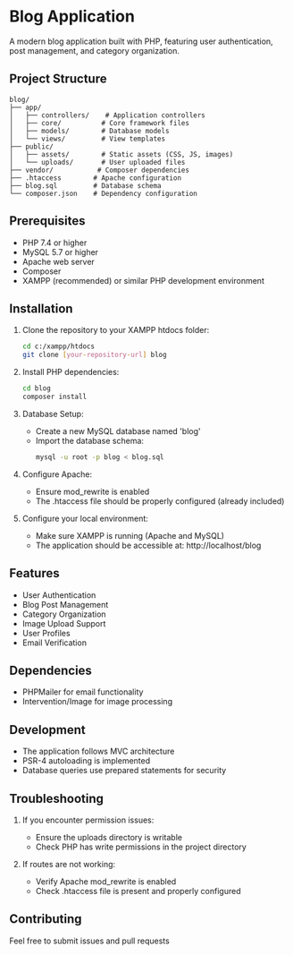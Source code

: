 # Blog Application

A modern blog application built with PHP, featuring user authentication, post management, and category organization.

## Project Structure
```
blog/
├── app/
│   ├── controllers/    # Application controllers
│   ├── core/          # Core framework files
│   ├── models/        # Database models
│   └── views/         # View templates
├── public/
│   ├── assets/        # Static assets (CSS, JS, images)
│   └── uploads/       # User uploaded files
├── vendor/           # Composer dependencies
├── .htaccess        # Apache configuration
├── blog.sql         # Database schema
└── composer.json    # Dependency configuration
```

## Prerequisites
- PHP 7.4 or higher
- MySQL 5.7 or higher
- Apache web server
- Composer
- XAMPP (recommended) or similar PHP development environment

## Installation

1. Clone the repository to your XAMPP htdocs folder:
   ```bash
   cd c:/xampp/htdocs
   git clone [your-repository-url] blog
   ```

2. Install PHP dependencies:
   ```bash
   cd blog
   composer install
   ```

3. Database Setup:
   - Create a new MySQL database named 'blog'
   - Import the database schema:
     ```bash
     mysql -u root -p blog < blog.sql
     ```

4. Configure Apache:
   - Ensure mod_rewrite is enabled
   - The .htaccess file should be properly configured (already included)

5. Configure your local environment:
   - Make sure XAMPP is running (Apache and MySQL)
   - The application should be accessible at: http://localhost/blog

## Features
- User Authentication
- Blog Post Management
- Category Organization
- Image Upload Support
- User Profiles
- Email Verification

## Dependencies
- PHPMailer for email functionality
- Intervention/Image for image processing

## Development
- The application follows MVC architecture
- PSR-4 autoloading is implemented
- Database queries use prepared statements for security

## Troubleshooting
1. If you encounter permission issues:
   - Ensure the uploads directory is writable
   - Check PHP has write permissions in the project directory

2. If routes are not working:
   - Verify Apache mod_rewrite is enabled
   - Check .htaccess file is present and properly configured

## Contributing
Feel free to submit issues and pull requests
